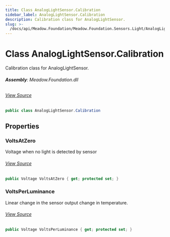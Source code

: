 ```yaml
---
title: Class AnalogLightSensor.Calibration
sidebar_label: AnalogLightSensor.Calibration
description: Calibration class for AnalogLightSensor.
slug: >-
  /docs/api/Meadow.Foundation/Meadow.Foundation.Sensors.Light/AnalogLightSensor.Calibration
---
```

# Class AnalogLightSensor.Calibration
Calibration class for AnalogLightSensor.

###### **Assembly**: Meadow.Foundation.dll
###### [View Source](https://github.com/WildernessLabs/Meadow.Foundation.git/blob/develop/Source/Meadow.Foundation.Core/Sensors/Light/AnalogLightSensor.Calibration.cs#L11)
```csharp title="Declaration"
public class AnalogLightSensor.Calibration
```
## Properties
### VoltsAtZero
Voltage when no light is detected by sensor
###### [View Source](https://github.com/WildernessLabs/Meadow.Foundation.git/blob/develop/Source/Meadow.Foundation.Core/Sensors/Light/AnalogLightSensor.Calibration.cs#L16)
```csharp title="Declaration"
public Voltage VoltsAtZero { get; protected set; }
```
### VoltsPerLuminance
Linear change in the sensor output
change in temperature.
###### [View Source](https://github.com/WildernessLabs/Meadow.Foundation.git/blob/develop/Source/Meadow.Foundation.Core/Sensors/Light/AnalogLightSensor.Calibration.cs#L22)
```csharp title="Declaration"
public Voltage VoltsPerLuminance { get; protected set; }
```
